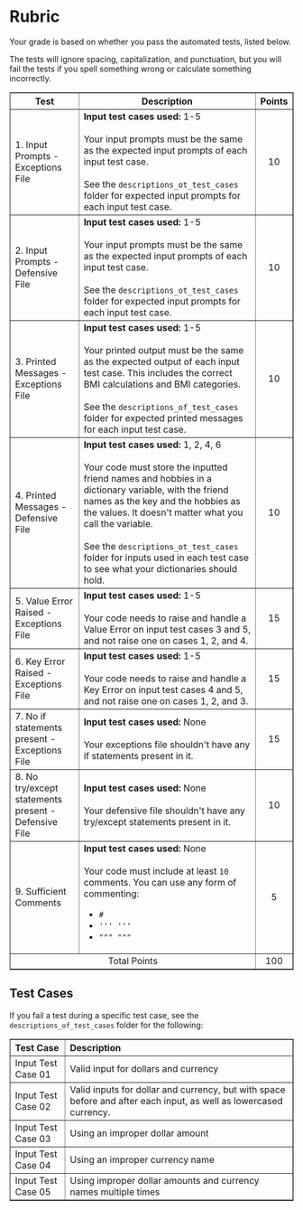 # Rubric
Your grade is based on whether you pass the automated tests, listed below.

The tests will ignore spacing, capitalization, and punctuation, but you will fail the tests if you spell something wrong or calculate something incorrectly.



<table border="1" style="width: 100%; text-align: center;">
<thead>
    <tr>
        <th style="text-align: center;">Test</th>
        <th style="text-align: center;">Description</th>
        <th style="text-align: center;">Points</th>
    </tr>
</thead>
<tbody>
    <tr style="text-align: left">
        <td>1. Input Prompts - Exceptions File</td>
        <td>
        <b>Input test cases used:</b> 1-5<br><br>
        Your input prompts must be the same as the expected input prompts of each input test case. 
        <br>
        <br>
        See the <code>descriptions_ot_test_cases</code> folder for expected input prompts for each input test case.
        </td> 
        <td style="text-align: center">10</td>
    </tr>
    <tr style="text-align: left">
        <td>2. Input Prompts - Defensive File</td>
        <td>
        <b>Input test cases used:</b> 1-5<br><br>
        Your input prompts must be the same as the expected input prompts of each input test case. 
        <br>
        <br>
        See the <code>descriptions_ot_test_cases</code> folder for expected input prompts for each input test case.
        </td> 
        <td style="text-align: center">10</td>
    </tr>
    <tr style="text-align: left">
        <td>3. Printed Messages - Exceptions File</td>
        <td>
        <b>Input test cases used:</b> 1-5<br><br>
        Your printed output must be the same as the expected output of each input test case. This includes the correct BMI calculations and BMI categories.
        <br>
        <br>
        See the <code>descriptions_of_test_cases</code> folder for expected printed messages for each input test case.       
        </td>
        <td style="text-align: center">10</td>
    </tr>
        <tr style="text-align: left">
        <td>4. Printed Messages - Defensive File</td>
        <td>
        <b>Input test cases used:</b> 1, 2, 4, 6<br><br>
        Your code must store the inputted friend names and hobbies in a dictionary variable, with the friend names as the key and the hobbies as the values. It doesn't matter what you call the variable.
        <br>
        <br>
        See the <code>descriptions_ot_test_cases</code> folder for inputs used in each test case to see what your dictionaries should hold.    
        </td>
        <td style="text-align: center">10</td>
    </tr>
    <tr style="text-align: left">
      <td>5. Value Error Raised - Exceptions File</td>
        <td>
        <b>Input test cases used:</b> 1-5<br><br>
        Your code needs to raise and handle a Value Error on input test cases 3 and 5, and not raise one on cases 1, 2, and 4.  
        </td>
        <td style="text-align: center">15</td>
    </tr>
    <tr style="text-align: left">
    <td>6. Key Error Raised - Exceptions File</td>
        <td>
        <b>Input test cases used:</b> 1-5<br><br>
        Your code needs to raise and handle a Key Error on input test cases 4 and 5, and not raise one on cases 1, 2, and 3.  
        </td>
        <td style="text-align: center">15</td>
    </tr>
    <tr style="text-align: left">
    <td>7. No if statements present - Exceptions File</td>
        <td>
        <b>Input test cases used:</b> None <br><br>
        Your exceptions file shouldn't have any if statements present in it. 
        </td>
        <td style="text-align: center">15</td>
    </tr>
    <tr style="text-align: left">
    <td>8. No try/except statements present - Defensive File</td>
        <td>
        <b>Input test cases used:</b> None <br><br>
        Your defensive file shouldn't have any try/except statements present in it. 
        </td>
        <td style="text-align: center">10</td>
    </tr>
    <tr style="text-align: left">
        <td>9. Sufficient Comments </td>
        <td>
        <b>Input test cases used:</b> None<br><br>
        Your code must include at least <code>10</code> comments. You can use any form of commenting:
        <ul>
          <li><code>#</code></li> 
          <li><code>''' '''</code></li>
          <li><code>""" """</code></li>
        </ul>
        </td>
        <td style="text-align: center">5</td>
    </tr>
    <tr>
        <td colspan="2">Total Points</td>
        <td>100</td>
  </tr>
</tbody>
</table>

## Test Cases
If you fail a test during a specific test case, see the `descriptions_of_test_cases` folder for the following:
<table border="1" style="width: 100%; text-align: left;">
  <tr>
    <th>Test Case</th>
    <th>Description</th>
  </tr>
  <tr>
    <td>Input Test Case 01</td>
    <td>Valid input for dollars and currency</td>
  </tr>
  <tr>
    <td>Input Test Case 02</td>
    <td>Valid inputs for dollar and currency, but with space before and after each input, as well as lowercased currency.</td>
  </tr>
  <tr>
    <td>Input Test Case 03</td>
    <td>Using an improper dollar amount</td>
  </tr>
  <tr>
    <td>Input Test Case 04</td>
    <td>Using an improper currency name</td>
  </tr>
  <tr>
    <td>Input Test Case 05</td>
    <td>Using improper dollar amounts and currency names multiple times</td>
  </tr>
</table>